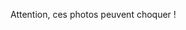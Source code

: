 <p class="alert alert-danger" style="margin-bottom: 20px;">
    Attention, ces photos peuvent choquer !
</p>
<marker=mouton-inner>
